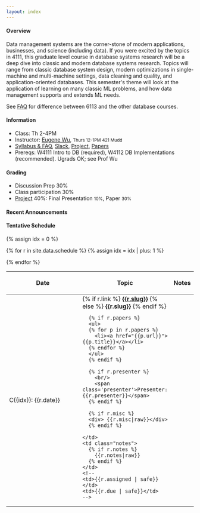```yaml
---
layout: index
---
```



#### Overview

Data management systems are the corner-stone of modern applications, businesses, and science (including data).  If you were excited by the topics in 4111,  this graduate level course in database systems research will be a deep dive into classic and modern database systems research.  Topics will range from classic database system design, modern optimizations in single-machine and multi-machine settings, data cleaning and quality, and application-oriented databases.   This semester's theme will look at the application of learning on many classic ML problems, and how data management supports and extends ML needs.

<!--The class places a heavy emphasis on paper reading, discussion, and presentation. The point is to practice reading papers critically, writing proper reviews, implementing ideas in research papers, and conducting research. As such, students will be expected to read papers in depth, complete assignments based ideas from the readings, and conduct a semester-long research project.-->

<!--
Ideally, you will be comfortable with reading code that is not yours, open to trying different software systems, and willing to actively participate in and lead discussions.
-->

See [FAQ](./syllabus#faq) for difference between 6113 and the other database courses. 

<!--<small style="color: grey">Course capped at 25. </small>-->


#### Information 

* Class: Th 2-4PM
* Instructor: [Eugene Wu](http://www.eugenewu.net), <small>Thurs 12-1PM 421 Mudd</small>
* [Syllabus & FAQ](./syllabus), 
[Slack](https://w6113-s23.slack.com),
[Project](./projects),
[Papers](./papers)
* Prereqs: W4111 Intro to DB (required), W4112 DB Implementations (recommended).  Ugrads OK; see Prof Wu

#### Grading 

* Discussion Prep 30%
* Class participation 30%
* [Project](./projects) 40%:
   Final Presentation <small>10%</small>,
   Paper <small>30%</small>

<!--
* [Paper Reviews](./papers) <small>10%</small>
* [Assignments](./assignments) <small>15%</small>
-->


#### Recent Announcements


#### Tentative Schedule

<style>
.presenter { }
</style>

<table class="table table-striped schedule">
  <thead>
  <tr>
    <!--<th class="idx" style="width: 3em; max-width:3em;"></th>-->
    <th class="date" style="width: 15em; max-width: 15em;"> <p> <span>Date </span> </p> </th>
    <th style="min-width: 15%;"> <p> <span>Topic </span> </p> </th>
    <th style="width: 10%"> <p> <span>Notes </span> </p> </th>
    <!--<th style="width: 15%;"> <p> <span>Assigned</span> </p> </th>
    <th style="width: 15%;"> <p> <span>Due</span> </p> </th>-->
  </tr>
  </thead>
{% assign idx = 0 %}

{% for r in site.data.schedule %}
  {% assign idx = idx | plus: 1  %}

  <tr style="background-color: {{r.color}}; ">
    <td class="date">C{{idx}}: {{r.date}}</td>
    <td class="slug">
      {% if r.link %}
        <a href="./papers#{{r.link}}"><b>{{r.slug}}</b></a>
      {% else %}
        <b>{{r.slug}}</b>
      {% endif %}

      {% if r.papers %}
      <ul>
      {% for p in r.papers %}
        <li><a href="{{p.url}}">{{p.title}}</a></li> 
      {% endfor %}
      </ul>
      {% endif %}

      {% if r.presenter %}
        <br/>
        <span class='presenter'>Presenter: {{r.presenter}}</span>
      {% endif %}

      {% if r.misc %}
      <div> {{r.misc|raw}}</div>
      {% endif %}

    </td>
    <td class="notes">
      {% if r.notes %}
        {{r.notes|raw}}
      {% endif %}
    </td>
    <!--
    <td>{{r.assigned | safe}}</td>
    <td>{{r.due | safe}}</td>
    -->
  </tr>
{% endfor %}

</table>


